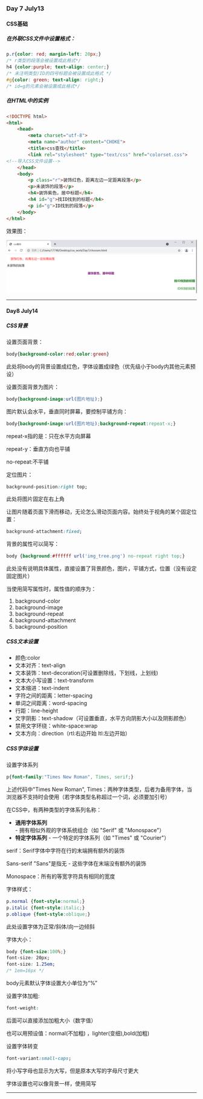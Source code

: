 ### Day 7 July13
#### CSS基础

##### 在外联CSS文件中设置格式：

```css
p.r{color: red; margin-left: 20px;}
/* r类型的段落会被设置成此格式*/
h4 {color:purple; text-align: center;}
/* 未注明类型/ID的四号标题会被设置成此格式 */
#g{color: green; text-align: right;}
/* id=g的元素会被设置成此格式*/
```

##### 在HTML中的实例

```html
<!DOCTYPE html>
<html>
    <head>
        <meta charset="utf-8">
        <meta name="author" content="CHOKE">
        <title>css查找</title>
        <link rel="stylesheet" type="text/css" href="colorset.css">
<!--导入CSS文件设置-->
    </head>
    <body>
        <p class="r">装饰红色，距离左边一定距离段落</p>
        <p>未装饰的段落</p>
        <h4>装饰紫色，居中标题</h4>
        <h4 id="g">找ID找到的标题</h4>
        <p id="g">ID找到的段落</p>
    </body>
</html>
```

效果图：

![结果](https://github.com/fakechoco/CSSlearning/blob/main/Day7/day7.png)


---

#### Day8 July14

##### CSS背景

设置页面背景：

``` css
body{background-color:red;color:green}
```

此处将body的背景设置成红色，字体设置成绿色（优先级小于body内其他元素预设）

设置页面背景为图片：

``` css
body{background-image:url(图片地址);}
```

图片默认会水平，垂直同时屏幕，要控制平铺方向：

``` css
body{background-image:url(图片地址);background-repeat:repeat-x;}
```

repeat-x指的是：只在水平方向屏幕

repeat-y：垂直方向也平铺

no-repeat:不平铺

定位图片：

``` css
background-position:right top;
```

此处将图片固定在右上角

让图片随着页面下滑而移动，无论怎么滑动页面内容。始终处于视角的某个固定位置：

``` css
background-attachment:fixed;
```



背景的属性可以简写：

``` css
body {background:#ffffff url('img_tree.png') no-repeat right top;}
```

此处没有说明具体属性，直接设置了背景颜色，图片，平铺方式，位置（没有设定固定图片）

当使用简写属性时，属性值的顺序为：

1. background-color
2. background-image
3. background-repeat
4. background-attachment
5. background-position

##### CSS文本设置

* 颜色:color
* 文本对齐：text-align
* 文本装饰：text-decoration(可设置删除线，下划线，上划线)
* 文本大小写设置：text-transform
* 文本缩进：text-indent
* 字符之间的距离：letter-spacing
* 单词之间距离：word-spacing
* 行距：line-height
* 文字阴影：text-shadow（可设置垂直，水平方向阴影大小以及阴影颜色）
* 禁用文字环绕：white-space:wrap
* 文本方向：direction（rtl:右边开始 ltl:左边开始）

##### CSS字体设置

设置字体系列

``` css
p{font-family:"Times New Roman", Times, serif;}
```

上述代码中"Times New Roman", Times：两种字体类型，后者为备用字体，当浏览器不支持时会使用（若字体类型名称超过一个词，必须要加引号）

在CSS中，有两种类型的字体系列名称：

- **通用字体系列** - 拥有相似外观的字体系统组合（如 "Serif" 或 "Monospace"）
- **特定字体系列** - 一个特定的字体系列（如 "Times" 或 "Courier"）

serif：Serif字体中字符在行的末端拥有额外的装饰

Sans-serif    "Sans"是指无 - 这些字体在末端没有额外的装饰

Monospace：所有的等宽字符具有相同的宽度



字体样式：

``` css
p.normal {font-style:normal;}
p.italic {font-style:italic;}
p.oblique {font-style:oblique;}
```

此处设置字体为正常/斜体/向一边倾斜



字体大小：

``` css
body {font-size:100%;}
font-size: 20px;
font-size: 1.25em;
/* 1em=16px */
```

body元素默认字体设置大小单位为“%”



设置字体加粗:

``` css
font-weight:
```

后面可以直接添加加粗大小（数字值）

也可以用预设值：normal(不加粗) ，lighter(变细),bold(加粗)



设置字体转变

``` CSS
font-variant:small-caps;
```

将小写字母也显示为大写，但是原本大写的字母尺寸更大



字体设置也可以像背景一样，使用简写

---



